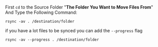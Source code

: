 
First `cd` to the Source Folder "**The Folder You Want to Move Files From**" And Type the Following Command: 

```shell
rsync -av . /destination/folder
```

if you have a lot files to be synced you can add the `--progress`  flag

```shell
rsync -av --progress . /destination/folder
```

